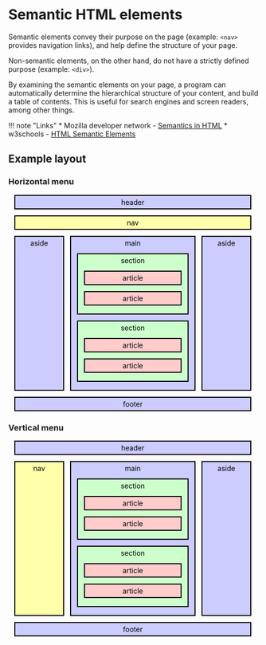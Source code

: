 # Semantic HTML elements

Semantic elements convey their purpose on the page (example: `<nav>` provides navigation links), and help define the structure of your page.

Non-semantic elements, on the other hand, do not have a strictly defined purpose 
(example:&nbsp;`<div>`).

By examining the semantic elements on your page, a program can automatically determine the hierarchical structure of your content, and build a table of contents. This is useful for search engines and screen readers, among other things.

!!! note "Links"
    * Mozilla developer network - [Semantics in HTML](https://developer.mozilla.org/en-US/docs/Glossary/semantics#semantics_in_html)
    * w3schools - [HTML Semantic Elements](https://www.w3schools.com/html/html5_semantic_elements.asp)

## Example layout

<style>
    .semantic-example-container {
        width: 500px;
        --semantic-example-margin: 12px;
    }
    .semantic-example {
        border: 2px solid black;
        box-sizing: border-box;
        text-align: center;
        margin: var(--semantic-example-margin);
        padding-top: 4px;
        padding-bottom: 4px;
        color: black;
        background: #CCCCFF;
        box-shadow: 0px var(--shadow-offset-low) var(--shadow-blur-low) var(--shadow-color-low);
    }

    .semantic-example > .semantic-example {
        background: #CCFFCC;
    }

    .semantic-example > .semantic-example > .semantic-example {
        background: #FFCCCC;
    }

    .semantic-example-nav {
        background: #FFFFAA;
    }

    .semantic-example-flex {
        display: flex;
        gap: var(--semantic-example-margin);
        margin-left: var(--semantic-example-margin);
        margin-right: var(--semantic-example-margin);
    }

    .semantic-example-flex > * {
        margin: 0px;
    }

    .semantic-example-flex > div:nth-child(2) {
        flex-grow: 1;
    }

    .semantic-example-flex > div:nth-child(3) {
        width: 100px;
    }

    .semantic-example-flex > div:nth-child(1) {
        width: 100px;
    }
    
</style>

### Horizontal menu

<p>
    <div class="semantic-example-container">
        <div class="semantic-example">
            header
        </div>
        <div class="semantic-example semantic-example-nav">
            nav
        </div>
        <div class="semantic-example-flex">
            <div class="semantic-example">
                aside
            </div>
            <div class="semantic-example">
                main
                <div class="semantic-example">
                    section
                    <div class="semantic-example">
                        article
                    </div>
                    <div class="semantic-example">
                        article
                    </div>
                </div>
                <div class="semantic-example">
                    section
                    <div class="semantic-example">
                        article
                    </div>
                    <div class="semantic-example">
                        article
                    </div>
                </div>
            </div>
            <div class="semantic-example">
                aside
            </div>
        </div>
        <div class="semantic-example">
            footer
        </div>
    </div>
</p>

### Vertical menu

<p>
    <div class="semantic-example-container">
        <div class="semantic-example">
            header
        </div>
        <div class="semantic-example-flex">
            <div class="semantic-example semantic-example-nav">
                nav
            </div>
            <div class="semantic-example">
                main
                <div class="semantic-example">
                    section
                    <div class="semantic-example">
                        article
                    </div>
                    <div class="semantic-example">
                        article
                    </div>
                </div>
                <div class="semantic-example">
                    section
                    <div class="semantic-example">
                        article
                    </div>
                    <div class="semantic-example">
                        article
                    </div>
                </div>
            </div>
            <div class="semantic-example">
                aside
            </div>
        </div>
        <div class="semantic-example">
            footer
        </div>
    </div>
</p>